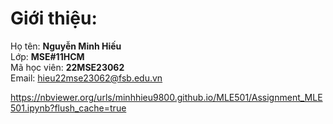 

# Giới thiệu:
Họ tên: **Nguyễn Minh Hiếu**<br />
Lớp: **MSE#11HCM** <br />
Mã học viên: **22MSE23062**<br />
Email: hieu22mse23062@fsb.edu.vn


https://nbviewer.org/urls/minhhieu9800.github.io/MLE501/Assignment_MLE501.ipynb?flush_cache=true
